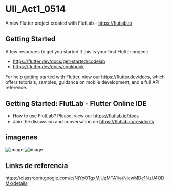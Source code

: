# Ull_Act1_0514

A new Flutter project created with FlutLab - https://flutlab.io

## Getting Started

A few resources to get you started if this is your first Flutter project:

- https://flutter.dev/docs/get-started/codelab
- https://flutter.dev/docs/cookbook

For help getting started with Flutter, view our
https://flutter.dev/docs, which offers tutorials,
samples, guidance on mobile development, and a full API reference.

## Getting Started: FlutLab - Flutter Online IDE

- How to use FlutLab? Please, view our https://flutlab.io/docs
- Join the discussion and conversation on https://flutlab.io/residents
## imagenes
![image](https://github.com/jimebau/Ull_Act1_0514/assets/143548070/1f62ed1d-b1fc-4057-9315-403e2ac1475a)
![image](https://github.com/jimebau/Ull_Act1_0514/assets/143548070/af263f24-7090-4b4f-8a67-acfb45e08f87)
## Links de referencia
https://classroom.google.com/c/NjYxOTgxMjUzMTA1/a/NjcwMDc1NzU4ODMx/details
